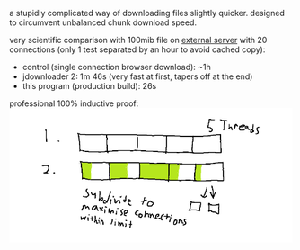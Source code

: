 a stupidly complicated way of downloading files slightly quicker. designed to circumvent unbalanced chunk download speed.

very scientific comparison with 100mib file on [external server](https://proof.ovh.net/files/) with 20 connections (only 1 test separated by an hour to avoid cached copy):
- control (single connection browser download): ~1h
- jdownloader 2: 1m 46s (very fast at first, tapers off at the end)
- this program (production build): 26s

professional 100% inductive proof:
![](img/science.png)
